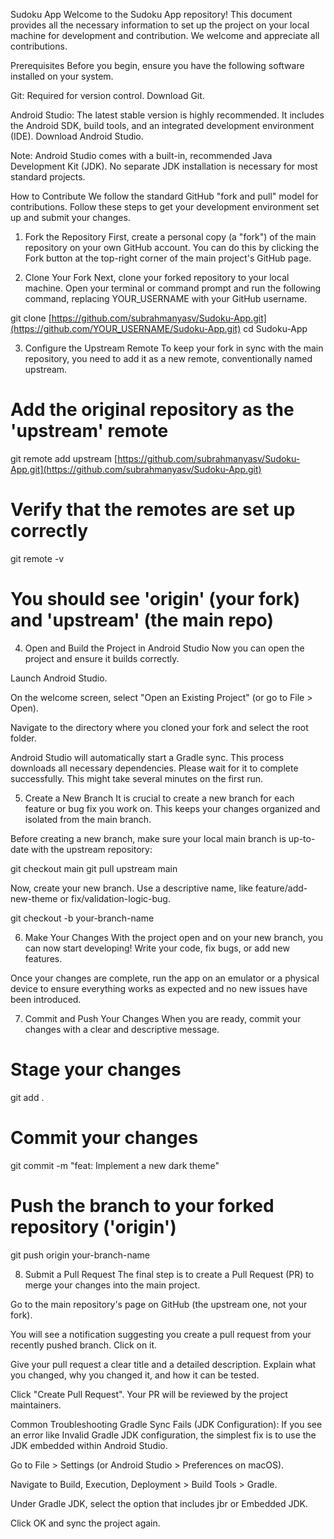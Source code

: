 Sudoku App
Welcome to the Sudoku App repository! This document provides all the necessary information to set up the project on your local machine for development and contribution. We welcome and appreciate all contributions.

Prerequisites
Before you begin, ensure you have the following software installed on your system.

Git: Required for version control. Download Git.

Android Studio: The latest stable version is highly recommended. It includes the Android SDK, build tools, and an integrated development environment (IDE). Download Android Studio.

Note: Android Studio comes with a built-in, recommended Java Development Kit (JDK). No separate JDK installation is necessary for most standard projects.

How to Contribute
We follow the standard GitHub "fork and pull" model for contributions. Follow these steps to get your development environment set up and submit your changes.

1. Fork the Repository
   First, create a personal copy (a "fork") of the main repository on your own GitHub account. You can do this by clicking the Fork button at the top-right corner of the main project's GitHub page.

2. Clone Your Fork
   Next, clone your forked repository to your local machine. Open your terminal or command prompt and run the following command, replacing YOUR_USERNAME with your GitHub username.

git clone [https://github.com/subrahmanyasv/Sudoku-App.git](https://github.com/YOUR_USERNAME/Sudoku-App.git)
cd Sudoku-App

3. Configure the Upstream Remote
   To keep your fork in sync with the main repository, you need to add it as a new remote, conventionally named upstream.

# Add the original repository as the 'upstream' remote
git remote add upstream [https://github.com/subrahmanyasv/Sudoku-App.git](https://github.com/subrahmanyasv/Sudoku-App.git)

# Verify that the remotes are set up correctly
git remote -v
# You should see 'origin' (your fork) and 'upstream' (the main repo)

4. Open and Build the Project in Android Studio
   Now you can open the project and ensure it builds correctly.

Launch Android Studio.

On the welcome screen, select "Open an Existing Project" (or go to File > Open).

Navigate to the directory where you cloned your fork and select the root folder.

Android Studio will automatically start a Gradle sync. This process downloads all necessary dependencies. Please wait for it to complete successfully. This might take several minutes on the first run.

5. Create a New Branch
   It is crucial to create a new branch for each feature or bug fix you work on. This keeps your changes organized and isolated from the main branch.

Before creating a new branch, make sure your local main branch is up-to-date with the upstream repository:

git checkout main
git pull upstream main

Now, create your new branch. Use a descriptive name, like feature/add-new-theme or fix/validation-logic-bug.

git checkout -b your-branch-name

6. Make Your Changes
   With the project open and on your new branch, you can now start developing! Write your code, fix bugs, or add new features.

Once your changes are complete, run the app on an emulator or a physical device to ensure everything works as expected and no new issues have been introduced.

7. Commit and Push Your Changes
   When you are ready, commit your changes with a clear and descriptive message.

# Stage your changes
git add .

# Commit your changes
git commit -m "feat: Implement a new dark theme"

# Push the branch to your forked repository ('origin')
git push origin your-branch-name

8. Submit a Pull Request
   The final step is to create a Pull Request (PR) to merge your changes into the main project.

Go to the main repository's page on GitHub (the upstream one, not your fork).

You will see a notification suggesting you create a pull request from your recently pushed branch. Click on it.

Give your pull request a clear title and a detailed description. Explain what you changed, why you changed it, and how it can be tested.

Click "Create Pull Request". Your PR will be reviewed by the project maintainers.

Common Troubleshooting
Gradle Sync Fails (JDK Configuration): If you see an error like Invalid Gradle JDK configuration, the simplest fix is to use the JDK embedded within Android Studio.

Go to File > Settings (or Android Studio > Preferences on macOS).

Navigate to Build, Execution, Deployment > Build Tools > Gradle.

Under Gradle JDK, select the option that includes jbr or Embedded JDK.

Click OK and sync the project again.